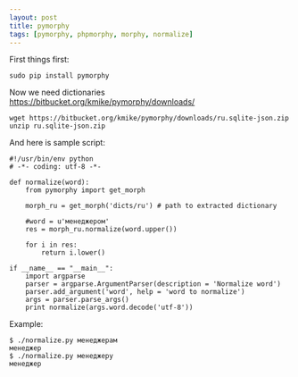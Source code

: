 ```yaml
---
layout: post
title: pymorphy
tags: [pymorphy, phpmorphy, morphy, normalize]
---
```


First things first:

	sudo pip install pymorphy

Now we need dictionaries https://bitbucket.org/kmike/pymorphy/downloads/

	wget https://bitbucket.org/kmike/pymorphy/downloads/ru.sqlite-json.zip
	unzip ru.sqlite-json.zip

And here is sample script:

	#!/usr/bin/env python
	# -*- coding: utf-8 -*-

	def normalize(word):
	    from pymorphy import get_morph

	    morph_ru = get_morph('dicts/ru') # path to extracted dictionary

	    #word = u'менеджером'
	    res = morph_ru.normalize(word.upper())

	    for i in res:
	        return i.lower()

	if __name__ == "__main__":
	    import argparse
	    parser = argparse.ArgumentParser(description = 'Normalize word')
	    parser.add_argument('word', help = 'word to normalize')
	    args = parser.parse_args()
	    print normalize(args.word.decode('utf-8'))

Example:

	$ ./normalize.py менеджерам
	менеджер
	$ ./normalize.py менеджеру
	менеджер